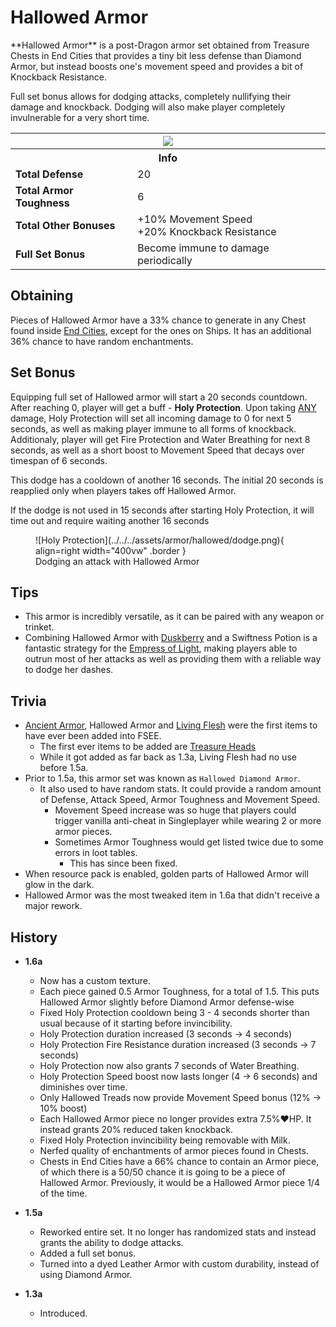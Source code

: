 # Hallowed Armor
<div class="result foka-infobox-grid" markdown>
<div markdown class="foka-infobox-text">
**Hallowed Armor** is a post-Dragon armor set obtained from Treasure Chests in End Cities that provides a tiny bit less defense than <i class="icon-minecraft icon-minecraft-diamond-chestplate"></i>Diamond Armor, but instead boosts one's movement speed and provides a bit of Knockback Resistance.

Full set bonus allows for dodging attacks, completely nullifying their damage and knockback. Dodging will also make player completely invulnerable for a very short time.
</div>
<div class="foka-infobox-table">
  	<table id="foka-infobox--item">
		<tr>
			<th colspan="2" class="foka-infobox--top-image"><img src="../../../assets/armor/hallowed/full.png" style="height: auto; image-rendering: auto;"></th>
		</tr>
		<tr>
			<th colspan="2">Info</th>
		</tr>
		<tr>
			<td><b>Total Defense</b></td>
			<td>20</td>
		</tr>
		<tr>
			<td><b>Total Armor Toughness</b></td>
			<td>6</td>
		</tr>
		<tr>
			<td><b>Total Other Bonuses</b></td>
			<td>
				+10% Movement Speed
				<br>
				+20% Knockback Resistance
			</td>
		</tr>
		<tr>
			<td><b>Full Set Bonus</b></td>
			<td>Become immune to damage periodically</td>
		</tr>
	</table>
</div>
</div>

## Obtaining
Pieces of Hallowed Armor have a 33% chance to generate in any Chest found inside [End Cities](../../structures/end_city.md), except for the ones on Ships. It has an additional 36% chance to have random enchantments.

## Set Bonus

Equipping full set of Hallowed armor will start a 20 seconds countdown. After reaching 0, player will get a buff - **Holy Protection**. Upon taking <u>ANY</u> damage, Holy Protection will set all incoming damage to 0 for next 5 seconds, as well as making player immune to all forms of knockback. Additionaly, player will get Fire Protection and Water Breathing for next 8 seconds, as well as a short boost to Movement Speed that decays over timespan of 6 seconds.

This dodge has a cooldown of another 16 seconds. The initial 20 seconds is reapplied only when players takes off Hallowed Armor.

If the dodge is not used in 15 seconds after starting Holy Protection, it will time out and require waiting another 16 seconds

<figure markdown>
  ![Holy Protection](../../../assets/armor/hallowed/dodge.png){ align=right width="400vw" .border }
  <figcaption>Dodging an attack with Hallowed Armor</figcaption>
</figure>

## Tips

- This armor is incredibly versatile, as it can be paired with any weapon or trinket.
- Combining Hallowed Armor with [Duskberry](../trinkets/duskberry.md) and a Swiftness Potion is a fantastic strategy for the [Empress of Light](../../mobs/bosses/empress_of_light.md), making players able to outrun most of her attacks as well as providing them with a reliable way to dodge her dashes. 

## Trivia

- <i class="icon-fsee icon-fsee-ancient-armor"></i>[Ancient Armor](ancient_armor.md), <i class="icon-fsee icon-fsee-hallowed-armor"></i>Hallowed Armor and <i class="icon-fsee icon-fsee-living-flesh"></i>[Living Flesh](../living_flesh.md) were the first items to have ever been added into FSEE.
    - The first ever items to be added are [Treasure Heads](../../mechanics/treasure_heads.md)
    - While it got added as far back as 1.3a, <i class="icon-fsee icon-fsee-living-flesh"></i>Living Flesh had no use before 1.5a.
- Prior to 1.5a, this armor set was known as <i class="icon-minecraft icon-minecraft-diamond-chestplate"></i>`Hallowed Diamond Armor`.
    - It also used to have random stats. It could provide a random amount of Defense, Attack Speed, Armor Toughness and Movement Speed.
        - Movement Speed increase was so huge that players could trigger vanilla anti-cheat in Singleplayer while wearing 2 or more armor pieces.
        - Sometimes Armor Toughness would get listed twice due to some errors in loot tables. 
            - This has since been fixed.
- When resource pack is enabled, golden parts of Hallowed Armor will glow in the dark.
- Hallowed Armor was the most tweaked item in 1.6a that didn't receive a major rework.

## History
- **1.6a**
	- Now has a custom texture.
	- Each piece gained 0.5 Armor Toughness, for a total of 1.5. This puts Hallowed Armor slightly before Diamond Armor defense-wise
	- Fixed Holy Protection cooldown being 3 - 4 seconds shorter than usual because of it starting before invincibility.
	- Holy Protection duration increased (3 seconds -> 4 seconds)
	- Holy Protection Fire Resistance duration increased (3 seconds -> 7 seconds)
	- Holy Protection now also grants 7 seconds of Water Breathing.
	- Holy Protection Speed boost now lasts longer (4 -> 6 seconds) and diminishes over time.
	- Only Hallowed Treads now provide Movement Speed bonus (12% -> 10% boost)
	- Each Hallowed Armor piece no longer provides extra 7.5%:heart:HP. It instead grants 20% reduced taken knockback.
	- Fixed Holy Protection invincibility being removable with <i class="icon-minecraft icon-minecraft-milk-bucket"></i>Milk.
	- Nerfed quality of enchantments of armor pieces found in Chests.
	- Chests in End Cities have a 66% chance to contain an Armor piece, of which there is a 50/50 chance it is going to be a piece of Hallowed Armor. Previously, it would be a Hallowed Armor piece 1/4 of the time.

- **1.5a**
	- Reworked entire set. It no longer has randomized stats and instead grants the ability to dodge attacks.
	- Added a full set bonus.
	- Turned into a dyed Leather Armor with custom durability, instead of using Diamond Armor.

- **1.3a**
	- Introduced.
  